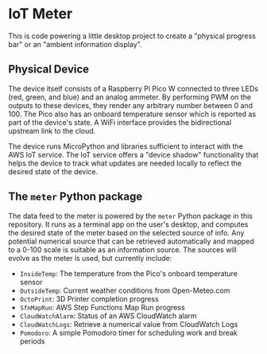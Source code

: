 # IoT Meter

This is code powering a little desktop project to create a "physical
progress bar" or an "ambient information display".

## Physical Device

The device itself consists of a Raspberry Pi Pico W connected to three
LEDs (red, green, and blue) and an analog ammeter. By performing PWM
on the outputs to these devices, they render any arbitrary number
between 0 and 100. The Pico also has an onboard temperature sensor
which is reported as part of the device's state. A WiFi interface
provides the bidirectional upstream link to the cloud.

The device runs MicroPython and libraries sufficient to interact with
the AWS IoT service. The IoT service offers a "device shadow"
functionality that helps the device to track what updates are needed
locally to reflect the desired state of the device.

## The `meter` Python package

The data feed to the meter is powered by the `meter` Python package in
this repository. It runs as a terminal app on the user's desktop, and
computes the desired state of the meter based on the selected source
of info. Any potential numerical source that can be retrieved
automatically and mapped to a 0-100 scale is suitable as an
information source. The sources will evolve as the meter is used, but
currently include:

* `InsideTemp`: The temperature from the Pico's onboard temperature sensor
* `OutsideTemp`: Current weather conditions from Open-Meteo.com
* `OctoPrint`: 3D Printer completion progress
* `SfnMapRun`: AWS Step Functions Map Run progress
* `CloudWatchAlarm`: Status of an AWS CloudWatch alarm
* `CloudWatchLogs`: Retrieve a numerical value from CloudWatch Logs
* `Pomodoro`: A simple Pomodoro timer for scheduling work and break periods

